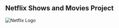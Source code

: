 ## **Netflix Shows and Movies Project**

![Netflix Logo](https://www.google.com/search?sca_esv=31c11a842872212b&rlz=1C1GCEA_en-GBIN1073IN1073&sxsrf=ACQVn08_tr7m8Cr1ZejpLqB2v8eHNo8ylQ:1710232406076&q=Netflix+logo+png&tbm=isch&source=lnms&sa=X&ved=2ahUKEwiVsLCYqO6EAxWzaPUHHZ43A_4Q0pQJegQIDhAB&biw=1536&bih=730&dpr=1.25#imgrc=dDpc8Z_kWc7v4M)
